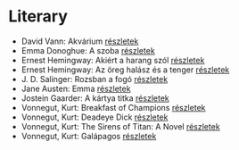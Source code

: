 # Literary

- David Vann: Akvárium [részletek](_details/%7Bopf.creator%7D.md#id_946)
- Emma Donoghue: A szoba [részletek](_details/%7Bopf.creator%7D.md#id_356)
- Ernest Hemingway: Akiért a harang szól [részletek](_details/%7Bopf.creator%7D.md#id_1196)
- Ernest Hemingway: Az öreg halász és a tenger [részletek](_details/%7Bopf.creator%7D.md#id_1025)
- J. D. Salinger: Rozsban a fogó [részletek](_details/%7Bopf.creator%7D.md#id_1409)
- Jane Austen: Emma [részletek](_details/%7Bopf.creator%7D.md#id_57)
- Jostein Gaarder: A kártya titka [részletek](_details/%7Bopf.creator%7D.md#id_1410)
- Vonnegut, Kurt: Breakfast of Champions [részletek](_details/%7Bopf.creator%7D.md#id_1614)
- Vonnegut, Kurt: Deadeye Dick [részletek](_details/%7Bopf.creator%7D.md#id_1616)
- Vonnegut, Kurt: The Sirens of Titan: A Novel [részletek](_details/%7Bopf.creator%7D.md#id_1621)
- Vonnegut, Kurt: Galápagos [részletek](_details/%7Bopf.creator%7D.md#id_1619)